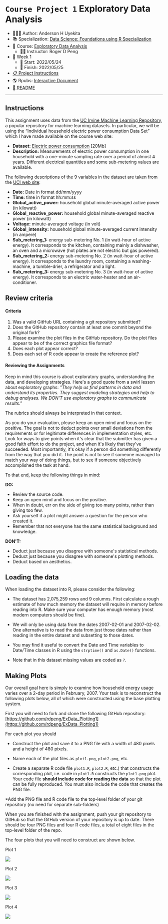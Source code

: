 `Course Project 1` Exploratory Data Analysis
================

-   👨🏻‍💻 Author: Anderson H Uyekita
-   📚 Specialization: <a
    href="https://www.coursera.org/specializations/data-science-foundations-r"
    target="_blank" rel="noopener">Data Science: Foundations using R
    Specialization</a>
-   📖 Course:
    <a href="https://www.coursera.org/learn/exploratory-data-analysis"
    target="_blank" rel="noopener">Exploratory Data Analysis</a>
    -   🧑‍🏫 Instructor: Roger D Peng
-   📆 Week 1
    -   🚦 Start: 2022/05/24
    -   🏁 Finish: 2022/05/25
-   <a
    href="https://github.com/AndersonUyekita/exploratory-data-analysis_course-project-1/blob/master/instructions.md"
    target="_blank" rel="noopener">📋 Project Instructions</a>
-   🌎 Rpubs: [Interactive
    Document](https://rpubs.com/AndersonUyekita/course-project-1_exploratory-data-analysis)
-   [📄 README](./README.md)

------------------------------------------------------------------------

## Instructions

This assignment uses data from the [UC Irvine Machine Learning Repository](http://archive.ics.uci.edu/ml/index.php), a popular repository for machine learning datasets. In particular, we will be using the “Individual household electric power consumption Data Set” which I have made available on the course web site:

* **Dataset:** [Electric power consumption](https://d396qusza40orc.cloudfront.net/exdata%2Fdata%2Fhousehold_power_consumption.zip) [20Mb]
* **Description:** Measurements of electric power consumption in one household with a one-minute sampling rate over a period of almost 4 years. Different electrical quantities and some sub-metering values are available.

The following descriptions of the 9 variables in the dataset are taken from the [UCI web site](https://archive.ics.uci.edu/ml/datasets/Individual+household+electric+power+consumption):

* **Date:** Date in format dd/mm/yyyy
* **Time:** time in format hh:mm:ss
* **Global_active_power:** household global minute-averaged active power (in kilowatt)
* **Global_reactive_power:** household global minute-averaged reactive power (in kilowatt)
* **Voltage:** minute-averaged voltage (in volt)
* **Global_intensity:** household global minute-averaged current intensity (in ampere)
* **Sub_metering_1:** energy sub-metering No. 1 (in watt-hour of active energy). It corresponds to the kitchen, containing mainly a dishwasher, an oven and a microwave (hot plates are not electric but gas powered).
* **Sub_metering_2:** energy sub-metering No. 2 (in watt-hour of active energy). It corresponds to the laundry room, containing a washing-machine, a tumble-drier, a refrigerator and a light.
* **Sub_metering_3:** energy sub-metering No. 3 (in watt-hour of active energy). It corresponds to an electric water-heater and an air-conditioner.

## Review criteria

#### Criteria

1. Was a valid GitHub URL containing a git repository submitted?
2. Does the GitHub repository contain at least one commit beyond the original fork?
3. Please examine the plot files in the GitHub repository. Do the plot files appear to be of the correct graphics file format?
4. Does each plot appear correct?
5. Does each set of R code appear to create the reference plot?

#### Reviewing the Assignments

Keep in mind this course is about exploratory graphs, understanding the data, and developing strategies. Here's a good quote from a swirl lesson about exploratory graphs: *"They help us find patterns in data and understand its properties. They suggest modeling strategies and help to debug analyses. We DON'T use exploratory graphs to communicate results."*

The rubrics should always be interpreted in that context.

As you do your evaluation, please keep an open mind and focus on the positive. The goal is not to deduct points over small deviations from the requirements or for legitimate differences in implementation styles, etc. Look for ways to give points when it's clear that the submitter has given a good faith effort to do the project, and when it's likely that they've succeeded. Most importantly, it's okay if a person did something differently from the way that you did it. The point is not to see if someone managed to match your way of doing things, but to see if someone objectively accomplished the task at hand.

To that end, keep the following things in mind:

**DO:**

* Review the source code.
* Keep an open mind and focus on the positive.
* When in doubt, err on the side of giving too many points, rather than giving too few.
* Ask yourself if a plot might answer a question for the person who created it.
* Remember that not everyone has the same statistical background and knowledge.

**DON'T:**

* Deduct just because you disagree with someone's statistical methods.
* Deduct just because you disagree with someone's plotting methods.
* Deduct based on aesthetics.


## Loading the data

When loading the dataset into R, please consider the following:

* The dataset has 2,075,259 rows and 9 columns. First calculate a rough estimate of how much memory the dataset will require in memory before reading into R. Make sure your computer has enough memory (most modern computers should be fine).

* We will only be using data from the dates 2007-02-01 and 2007-02-02. One alternative is to read the data from just those dates rather than reading in the entire dataset and subsetting to those dates.

* You may find it useful to convert the Date and Time variables to Date/Time classes in R using the `strptime()` and `as.Date()` functions.

* Note that in this dataset missing values are coded as `?`.

## Making Plots

Our overall goal here is simply to examine how household energy usage varies over a 2-day period in February, 2007. Your task is to reconstruct the following plots below, all of which were constructed using the base plotting system.

First you will need to fork and clone the following GitHub repository: [https://github.com/rdpeng/ExData_Plotting1](https://github.com/rdpeng/ExData_Plotting1)

For each plot you should

* Construct the plot and save it to a PNG file with a width of 480 pixels and a height of 480 pixels.

* Name each of the plot files as `plot1.png`, `plot2.png`, etc.

* Create a separate R code file `plot1.R`, `plot2.R`, etc.) that constructs the corresponding plot, i.e. code in `plot1.R` constructs the `plot1.png` plot. Your code file **should include code for reading the data** so that the plot can be fully reproduced. You must also include the code that creates the PNG file.

*Add the PNG file and R code file to the top-level folder of your git repository (no need for separate sub-folders)

When you are finished with the assignment, push your git repository to GitHub so that the GitHub version of your repository is up to date. There should be four PNG files and four R code files, a total of eight files in the top-level folder of the repo.

The four plots that you will need to construct are shown below.

Plot 1

![](./figure/unnamed-chunk-2.png) 

Plot 2

![](./figure/unnamed-chunk-3.png) 

Plot 3

![](./figure/unnamed-chunk-4.png) 

Plot 4

![](./figure/unnamed-chunk-5.png) 

